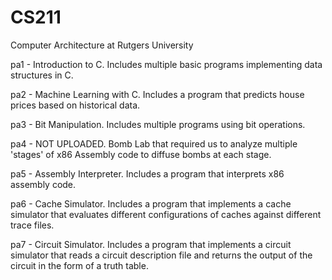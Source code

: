 # CS211
Computer Architecture at Rutgers University


pa1 - Introduction to C. Includes multiple basic programs implementing data structures in C. 

pa2 - Machine Learning with C. Includes a program that predicts house prices based on historical data. 

pa3 - Bit Manipulation. Includes multiple programs using bit operations. 

pa4 - NOT UPLOADED. Bomb Lab that required us to analyze multiple 'stages' of x86 Assembly code to diffuse bombs at each stage. 

pa5 - Assembly Interpreter. Includes a program that interprets x86 assembly code. 

pa6 - Cache Simulator. Includes a program that implements a cache simulator that evaluates different configurations of caches against different trace files. 

pa7 - Circuit Simulator. Includes a program that implements a circuit simulator that reads a circuit description file and returns the output of the circuit in the form of a truth table.
